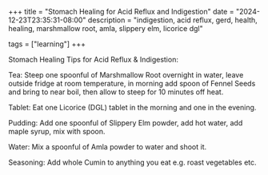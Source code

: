 +++
title = "Stomach Healing for Acid Reflux and Indigestion"
date = "2024-12-23T23:35:31-08:00"
description = "indigestion, acid reflux, gerd, health, healing, marshmallow root, amla, slippery elm, licorice dgl"

tags = ["learning"]
+++

Stomach Healing Tips for Acid Reflux & Indigestion:

Tea: Steep one spoonful of Marshmallow Root overnight in water, leave outside fridge at room temperature, in morning add spoon of Fennel Seeds and bring to near boil, then allow to steep for 10 minutes off heat.

Tablet: Eat one Licorice (DGL) tablet in the morning and one in the evening.

Pudding: Add one spoonful of Slippery Elm powder, add hot water, add maple syrup, mix with spoon.

Water: Mix a spoonful of Amla powder to water and shoot it.

Seasoning: Add whole Cumin to anything you eat e.g. roast vegetables etc.
